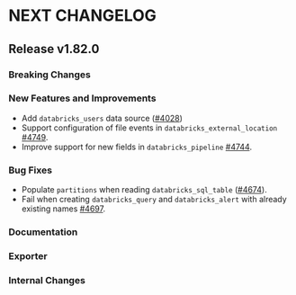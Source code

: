 # NEXT CHANGELOG

## Release v1.82.0

### Breaking Changes

### New Features and Improvements

 * Add `databricks_users` data source ([#4028](https://github.com/databricks/terraform-provider-databricks/pull/4028))
 * Support configuration of file events in `databricks_external_location` [#4749](https://github.com/databricks/terraform-provider-databricks/pull/4749).
 * Improve support for new fields in `databricks_pipeline` [#4744](https://github.com/databricks/terraform-provider-databricks/pull/4744).

### Bug Fixes

 * Populate `partitions` when reading `databricks_sql_table` ([#4674](https://github.com/databricks/terraform-provider-databricks/pull/4674)).
 * Fail when creating `databricks_query` and `databricks_alert` with already existing names [#4697](https://github.com/databricks/terraform-provider-databricks/pull/4697).

### Documentation

### Exporter

### Internal Changes
